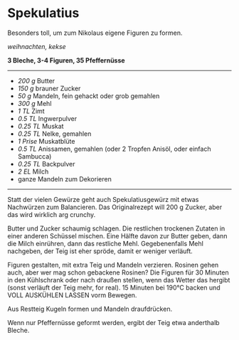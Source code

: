 # Spekulatius

Besonders toll, um zum Nikolaus eigene Figuren zu formen.

*weihnachten, kekse*

**3 Bleche, 3-4 Figuren, 35 Pfeffernüsse**

---

- *200 g* Butter
- *150 g* brauner Zucker
- *50 g* Mandeln, fein gehackt oder grob gemahlen
- *300 g* Mehl
- *1 TL* Zimt
- *0.5 TL* Ingwerpulver
- *0.25 TL* Muskat
- *0.25 TL* Nelke, gemahlen
- *1 Prise* Muskatblüte
- *0.5 TL* Anissamen, gemahlen (oder 2 Tropfen Anisöl, oder einfach Sambucca)
- *0.25 TL* Backpulver
- *2 EL* Milch
- ganze Mandeln zum Dekorieren

---

Statt der vielen Gewürze geht auch Spekulatiusgewürz mit etwas Nachwürzen zum Balancieren. Das Originalrezept will 200 g
Zucker, aber das wird wirklich arg crunchy.

Butter und Zucker schaumig schlagen. Die restlichen trockenen Zutaten in einer anderen Schüssel mischen. Eine Hälfte
davon zur Butter geben, dann die Milch einrühren, dann das restliche Mehl. Gegebenenfalls Mehl nachgeben, der Teig ist
eher spröde, damit er weniger verläuft.

Figuren gestalten, mit extra Teig und Mandeln verzieren. Rosinen gehen auch, aber wer mag schon gebackene Rosinen? Die
Figuren für 30 Minuten in den Kühlschrank oder nach draußen stellen, wenn das Wetter das hergibt (sonst verläuft der
Teig mehr, for real). 15 Minuten bei 190°C backen und VOLL AUSKÜHLEN LASSEN vorm Bewegen.

Aus Restteig Kugeln formen und Mandeln draufdrücken.

Wenn nur Pfeffernüsse geformt werden, ergibt der Teig etwa anderthalb Bleche.
